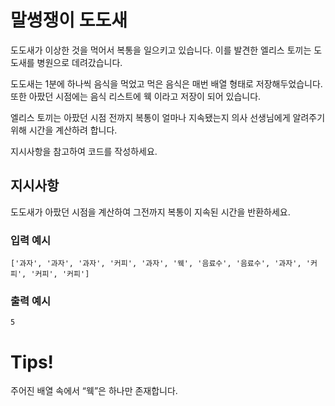 # 말썽쟁이 도도새
도도새가 이상한 것을 먹어서 복통을 일으키고 있습니다. 이를 발견한 엘리스 토끼는 도도새를 병원으로 데려갔습니다.

도도새는 1분에 하나씩 음식을 먹었고 먹은 음식은 매번 배열 형태로 저장해두었습니다. 또한 아팠던 시점에는 음식 리스트에 웩 이라고 저장이 되어 있습니다.

엘리스 토끼는 아팠던 시점 전까지 복통이 얼마나 지속됐는지 의사 선생님에게 알려주기 위해 시간을 계산하려 합니다.

지시사항을 참고하여 코드를 작성하세요.


## 지시사항
도도새가 아팠던 시점을 계산하여 그전까지 복통이 지속된 시간을 반환하세요.

### 입력 예시

    ['과자', '과자', '과자', '커피', '과자', '웩', '음료수', '음료수', '과자', '커피', '커피', '커피']

### 출력 예시

    5

# Tips!
주어진 배열 속에서 “웩”은 하나만 존재합니다.
